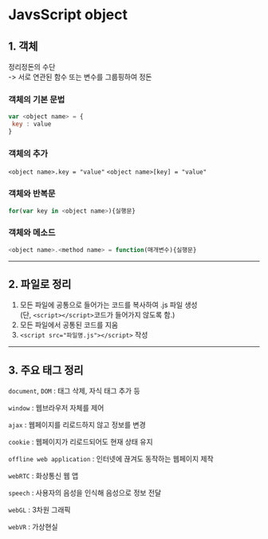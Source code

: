 # JavsScript object

## 1. 객체

정리정돈의 수단  
-> 서로 연관된 함수 또는 변수를 그룹핑하여 정돈

### 객체의 기본 문법

```javascript
var <object name> = {
 key : value
}
```

### 객체의 추가

`<object name>.key = "value"`
`<object name>[key] = "value"`

### 객체와 반복문

```javascript
for(var key in <object name>){실행문}
```

### 객체와 메소드

```javascript
<object name>.<method name> = function(매개변수){실행문}
```

---

## 2. 파일로 정리

1. 모든 파일에 공통으로 들어가는 코드를 복사하여 .js 파일 생성  
   (단, `<script></script>`코드가 들어가지 않도록 함.)
2. 모든 파일에서 공통된 코드를 지움
3. `<script src="파일명.js"></script>` 작성

---

## 3. 주요 태그 정리

`document`, `DOM` : 태그 삭제, 자식 태그 추가 등

`window` : 웹브라우저 자체를 제어

`ajax` : 웹페이지를 리로드하지 않고 정보를 변경

`cookie` : 웹페이지가 리로드되어도 현재 상태 유지

`offline web application` : 인터넷에 끊겨도 동작하는 웹페이지 제작

`webRTC` : 화상통신 웹 앱

`speech` : 사용자의 음성을 인식해 음성으로 정보 전달

`webGL` : 3차원 그래픽

`webVR` : 가상현실
